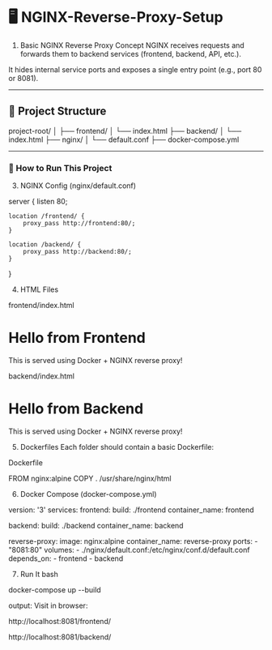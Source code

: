 # 🖥️ NGINX-Reverse-Proxy-Setup


1. Basic NGINX Reverse Proxy Concept
NGINX receives requests and forwards them to backend services (frontend, backend, API, etc.).

It hides internal service ports and exposes a single entry point (e.g., port 80 or 8081).

---

## 📁 Project Structure

project-root/
│
├── frontend/
│   └── index.html
├── backend/
│   └── index.html
├── nginx/
│   └── default.conf
├── docker-compose.yml

---

### 🚀 How to Run This Project

3. NGINX Config (nginx/default.conf)

server {
    listen 80;

    location /frontend/ {
        proxy_pass http://frontend:80/;
    }

    location /backend/ {
        proxy_pass http://backend:80/;
    }
}

4. HTML Files

frontend/index.html

<h1>Hello from Frontend</h1>
<p>This is served using Docker + NGINX reverse proxy!</p>

backend/index.html
<h1>Hello from Backend</h1>
<p>This is served using Docker + NGINX reverse proxy!</p>

5. Dockerfiles
Each folder should contain a basic Dockerfile:

Dockerfile

FROM nginx:alpine
COPY . /usr/share/nginx/html

6. Docker Compose (docker-compose.yml)

version: '3'
services:
  frontend:
    build: ./frontend
    container_name: frontend

  backend:
    build: ./backend
    container_name: backend

  reverse-proxy:
    image: nginx:alpine
    container_name: reverse-proxy
    ports:
      - "8081:80"
    volumes:
      - ./nginx/default.conf:/etc/nginx/conf.d/default.conf
    depends_on:
      - frontend
      - backend

7. Run It
bash

docker-compose up --build

output:
Visit in browser:

http://localhost:8081/frontend/

http://localhost:8081/backend/
